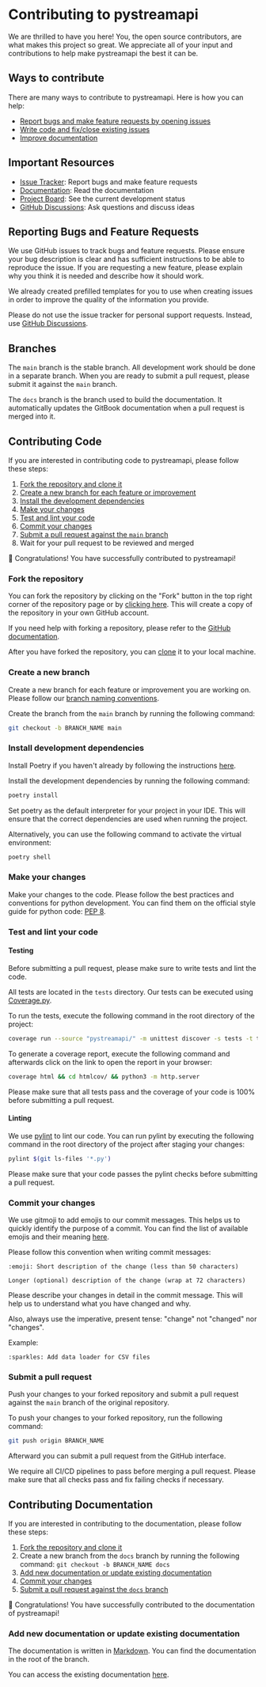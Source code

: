 # Contributing to pystreamapi

We are thrilled to have you here! You, the open source contributors, are what makes this project so great. We appreciate
all of your input and contributions to help make pystreamapi the best it can be.

## Ways to contribute

There are many ways to contribute to pystreamapi. Here is how you can help:

- [Report bugs and make feature requests by opening issues](#reporting-bugs-and-feature-requests)
- [Write code and fix/close existing issues](#contributing-code)
- [Improve documentation](#contributing-documentation)

## Important Resources

- [Issue Tracker](https://github.com/PickwickSoft/pystreamapi/issues): Report bugs and make feature requests
- [Documentation](https://pystreamapi.pickwicksoft.org/): Read the documentation
- [Project Board](https://github.com/orgs/PickwickSoft/projects/11): See the current development status
- [GitHub Discussions](https://github.com/PickwickSoft/pystreamapi/discussions): Ask questions and discuss ideas

## Reporting Bugs and Feature Requests

We use GitHub issues to track bugs and feature requests. Please ensure your bug description is clear and has sufficient
instructions to be able to reproduce the issue. If you are requesting a new feature, please explain why you think it is
needed and describe how it should work.

We already created prefilled templates for you to use when creating issues in order to improve the quality of the
information you provide.

Please do not use the issue tracker for personal support requests. Instead,
use [GitHub Discussions](https://github.com/PickwickSoft/pystreamapi/discussions/categories/q-a).

## Branches

The `main` branch is the stable branch. All development work should be done in a separate branch. When you are ready to
submit a pull request, please submit it against the `main` branch.

The `docs` branch is the branch used to build the documentation. It automatically updates the GitBook documentation when
a pull request is merged into it.

## Contributing Code

If you are interested in contributing code to pystreamapi, please follow these steps:

1. [Fork the repository and clone it](#fork-the-repository)
2. [Create a new branch for each feature or improvement](#create-a-new-branch)
3. [Install the development dependencies](#install-development-dependencies)
4. [Make your changes](#make-your-changes)
5. [Test and lint your code](#test-and-lint-your-code)
6. [Commit your changes](#commit-your-changes)
7. [Submit a pull request against the `main` branch]()
8. Wait for your pull request to be reviewed and merged

:tada: Congratulations! You have successfully contributed to pystreamapi!

### Fork the repository

You can fork the repository by clicking on the "Fork" button in the top right corner of the repository page or
by [clicking here](https://github.com/PickwickSoft/pystreamapi/fork). This will create a copy of the repository in your
own GitHub account.

If you need help with forking a repository, please refer to
the [GitHub documentation](https://docs.github.com/en/github/getting-started-with-github/fork-a-repo).

After you have forked the repository, you can [clone](https://help.github.com/articles/cloning-a-repository/) it to your
local machine.

### Create a new branch

Create a new branch for each feature or improvement you are working on. Please follow
our [branch naming conventions](https://github.com/PickwickSoft/conventions/blob/main/BRANCH_NAMING.md).

Create the branch from the `main` branch by running the following command:

```bash
git checkout -b BRANCH_NAME main
```

### Install development dependencies

Install Poetry if you haven't already by following the
instructions [here](https://python-poetry.org/docs/#installation).

Install the development dependencies by running the following command:

```bash
poetry install
```

Set poetry as the default interpreter for your project in your IDE. This will ensure that the correct dependencies are
used when running the project.

Alternatively, you can use the following command to activate the virtual environment:

```bash
poetry shell
```

### Make your changes

Make your changes to the code. Please follow the best practices and conventions for python development. You can find
them on the official style guide for python code: [PEP 8](https://www.python.org/dev/peps/pep-0008/).

### Test and lint your code

#### Testing

Before submitting a pull request, please make sure to write tests and lint the code.

All tests are located in the `tests` directory. Our tests can be executed
using [Coverage.py](https://coverage.readthedocs.io/).

To run the tests, execute the following command in the root directory of the project:

```bash
coverage run --source "pystreamapi/" -m unittest discover -s tests -t tests --pattern 'test_*.py'
```

To generate a coverage report, execute the following command and afterwards click on the link to open the report in your
browser:

```bash
coverage html && cd htmlcov/ && python3 -m http.server
```

Please make sure that all tests pass and the coverage of your code is 100% before submitting a pull request.

#### Linting

We use [pylint](https://www.pylint.org/) to lint our code. You can run pylint by executing the following command in the
root directory of the project after staging your changes:

```bash
pylint $(git ls-files '*.py')
```

Please make sure that your code passes the pylint checks before submitting a pull request.

### Commit your changes

We use gitmoji to add emojis to our commit messages. This helps us to quickly identify the purpose of a commit. You can
find the list of available emojis and their meaning [here](https://gitmoji.dev/).

Please follow this convention when writing commit messages:

```
:emoji: Short description of the change (less than 50 characters)

Longer (optional) description of the change (wrap at 72 characters)
```

Please describe your changes in detail in the commit message. This will help us to understand what you have changed and
why.

Also, always use the imperative, present tense: "change" not "changed" nor "changes".

Example:

```
:sparkles: Add data loader for CSV files
```

### Submit a pull request

Push your changes to your forked repository and submit a pull request against the `main` branch of the original
repository.

To push your changes to your forked repository, run the following command:

```bash
git push origin BRANCH_NAME
```

Afterward you can submit a pull request from the GitHub interface.

We require all CI/CD pipelines to pass before merging a pull request. Please make sure that all checks pass and fix
failing checks if necessary.

## Contributing Documentation

If you are interested in contributing to the documentation, please follow these steps:

1. [Fork the repository and clone it](#fork-the-repository)
2. Create a new branch from the `docs` branch by running the following command: `git checkout -b BRANCH_NAME docs`
3. [Add new documentation or update existing documentation](#add-new-documentation-or-update-existing-documentation)
4. [Commit your changes](#commit-your-changes)
5. [Submit a pull request against the `docs` branch](#submit-a-pull-request)

:tada: Congratulations! You have successfully contributed to the documentation of pystreamapi!

### Add new documentation or update existing documentation

The documentation is written in [Markdown](https://www.markdownguide.org/). You can find the documentation in the root
of the branch.

You can access the existing documentation [here](https://pystreamapi.pickwicksoft.org/).
